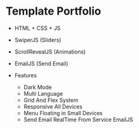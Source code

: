 # Template Portfolio
* HTML + CSS + JS 
* SwiperJS (Sliders)
* ScrollRevealJS (Animations)
* EmailJS (Send Email)

* Features
  * Dark Mode
  * Multi Language
  * Grid And Flex System
  * Responsive All Devices 
  * Menu Floating in Small Devices
  * Send Email RealTime From Service EmailJS
